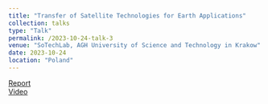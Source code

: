 ```yaml
---
title: "Transfer of Satellite Technologies for Earth Applications"
collection: talks
type: "Talk"
permalink: /2023-10-24-talk-3
venue: "SoTechLab, AGH University of Science and Technology in Krakow"
date: 2023-10-24
location: "Poland"
---
```


[Report](https://sotechlab.agh.edu.pl/wp-content/uploads/2023/12/Sotechlab-Pazdziernik-2023-Kosmos-i-spoleczenstwo.-Jak-technologie-kosmiczne-wspieraja-nas-na-co-dzien-3.pdf)  
[Video](https://www.youtube.com/watch?v=NZaJ6gPQtTc)

